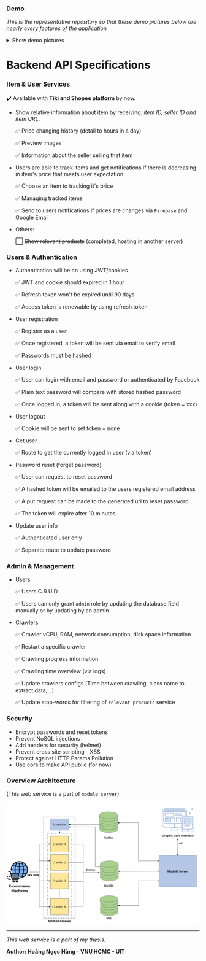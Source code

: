 <!-- # Web service distributing crawled data from crawlers. -->
<!-- :white_check_mark: -->

### Demo

*This is the representative repository so that these demo pictures below are nearly every features of the application*
<details>
  <summary>Show demo pictures</summary>

- Extension:
![Extension demo](./public/demo/extension.png)
<br>
- User's tracked items management web view:
![Configs management demo](./public/demo/tracked-items.png)
<br>

- Admin dashboard:
![Dashboard demo](./public/demo/dashboard.png)
<br>

- Admin crawler management:
![Crawlers management demo](./public/demo/crawler.png)
<br>

- Admin user management:
![User management demo](./public/demo/user.png)
<br>

- Admin stop words management:
![Stop words management demo](./public/demo/stopword.png)
<br>

- Admin configs management:
![Configs management demo](./public/demo/config.png)

</details>

# Backend API Specifications

### Item & User Services
<!-- - Data for chart showing price of item at the different time. -->
  :heavy_check_mark: Available with **Tiki and Shopee platform** by now.

- Show relative information about item by receiving: *item ID, seller ID and item URL*.

  :white_check_mark: Price changing history (detail to hours in a day)

  :white_check_mark: Preview images

  :white_check_mark: Information about the seller selling that item

- Users are able to track items and get notifications if there is decreasing in item's price that meets user expectation.

  :white_check_mark: Choose an item to tracking it's price

  :white_check_mark: Managing tracked items

  :white_check_mark: Send to users notifications if prices are changes via `Firebase` and Google Email 

- Others:

  :white_large_square: ~~Show relevant products~~ (completed, hosting in another server)



### Users & Authentication
- Authentication will be on using JWT/cookies
  
  :white_check_mark: JWT and cookie should expired in 1 hour
  
  :white_check_mark: Refresh token won't be expired until 90 days 

  :white_check_mark: Access token is renewable by using refresh token
- User registration

  :white_check_mark: Register as a `user`

  :white_check_mark: Once registered, a token will be sent via email to verify email

  :white_check_mark: Passwords must be hashed
- User login

  :white_check_mark: User can login with email and password or authenticated by Facebook

  :white_check_mark: Plain text password will compare with stored hashed password

  :white_check_mark: Once logged in, a token will be sent along with a cookie (token = xxx)
- User logout

  :white_check_mark: Cookie will be sent to set token = none
- Get user

  :white_check_mark: Route to get the currently logged in user (via token)
- Password reset (forget password)

  :white_check_mark: User can request to reset password

  :white_check_mark: A hashed token will be emailed to the users registered email address

  :white_check_mark: A put request can be made to the generated url to reset password

  :white_check_mark: The token will expire after 10 minutes
- Update user info

  :white_check_mark: Authenticated user only

  :white_check_mark: Separate route to update password

### Admin & Management
- Users

  :white_check_mark: Users C.R.U.D

  :white_check_mark: Users can only grant `admin` role by updating the database field manually or by updating by an admin

- Crawlers

  :white_check_mark: Crawler vCPU, RAM, network consumption, disk space information

  :white_check_mark: Restart a specific crawler

  :white_check_mark: Crawling progress information

  :white_check_mark: Crawling time overview (via logs)

  :white_check_mark: Update crawlers configs (Time between crawling, class name to extract data,...) 

  :white_check_mark: Update stop-words for filtering of `relevant products` service



### Security
- Encrypt passwords and reset tokens
- Prevent NoSQL injections
- Add headers for security (helmet)
- Prevent cross site scripting - XSS
- Protect against HTTP Params Pollution
- Use cors to make API public (for now)

### Overview Architecture
(This web service is a part of `module server`)

![Overview Architecture](./public/demo/overview-architecture.png)

***
*This web service is a part of my thesis.*

**Author: Hoàng Ngọc Hùng - VNU HCMC - UIT**
